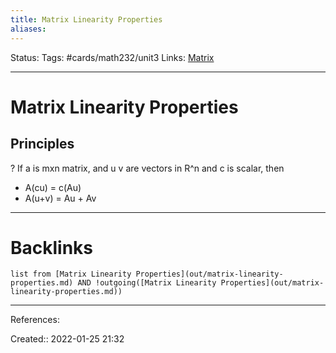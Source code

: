 ```yaml
---
title: Matrix Linearity Properties
aliases:
---
```

Status:
Tags: #cards/math232/unit3 
Links: [Matrix](out/matrix.md)
___

# Matrix Linearity Properties

## Principles
?
If a is mxn matrix, and u v are vectors in R^n and c is scalar, then
- A(cu) = c(Au)
- A(u+v) = Au + Av
<!--SR:!2022-03-04,1,130-->

___

# Backlinks
```dataview
list from [Matrix Linearity Properties](out/matrix-linearity-properties.md) AND !outgoing([Matrix Linearity Properties](out/matrix-linearity-properties.md))
```
___
References:

Created:: 2022-01-25 21:32
